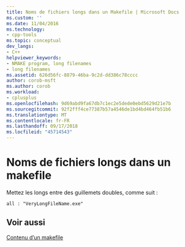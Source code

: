 ```yaml
---
title: Noms de fichiers longs dans un Makefile | Microsoft Docs
ms.custom: ''
ms.date: 11/04/2016
ms.technology:
- cpp-tools
ms.topic: conceptual
dev_langs:
- C++
helpviewer_keywords:
- NMAKE program, long filenames
- long filenames
ms.assetid: 626d56fc-8879-46ba-9c2d-dd386c78cccc
author: corob-msft
ms.author: corob
ms.workload:
- cplusplus
ms.openlocfilehash: 9d69abd9fa67db7c1ec2e5dede0ebd5629d21e7b
ms.sourcegitcommit: 92f2fff4ce77387b57a4546de1bd4bd464fb51b6
ms.translationtype: MT
ms.contentlocale: fr-FR
ms.lasthandoff: 09/17/2018
ms.locfileid: "45714543"
---
```

# <a name="long-filenames-in-a-makefile"></a>Noms de fichiers longs dans un makefile

Mettez les longs entre des guillemets doubles, comme suit :

```
all : "VeryLongFileName.exe"
```

## <a name="see-also"></a>Voir aussi

[Contenu d’un makefile](../build/contents-of-a-makefile.md)